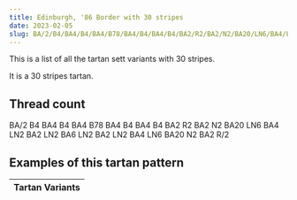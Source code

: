 ```yaml
---
title: Edinburgh, '86 Border with 30 stripes
date: 2023-02-05
slug: BA/2/B4/BA4/B4/BA4/B78/BA4/B4/BA4/B4/BA2/R2/BA2/N2/BA20/LN6/BA4/LN2/BA2/LN2/BA6/LN2/BA2/LN2/BA4/LN6/BA20/N2/BA2/R/2
---
```

This is a list of all the tartan sett variants with 30 stripes.

It is a 30 stripes tartan.


## Thread count
BA/2 B4 BA4 B4 BA4 B78 BA4 B4 BA4 B4 BA2 R2 BA2 N2 BA20 LN6 BA4 LN2 BA2 LN2 BA6 LN2 BA2 LN2 BA4 LN6 BA20 N2 BA2 R/2

## Examples of this tartan pattern

| Tartan Variants |
|---------------|
